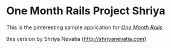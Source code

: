 # One Month Rails Project Shriya

This is the pinteresting sample application for [*One Month Rails*](http://onemonthrails.com)

this version by Shriya Nevatia (http://shriyanevatia.com)